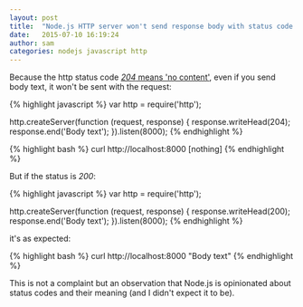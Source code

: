 ```yaml
---
layout: post
title:  "Node.js HTTP server won't send response body with status code: 204"
date:   2015-07-10 16:19:24
author: sam
categories: nodejs javascript http
---
```


Because the http status code [*204* means 'no content'][http-rfc], even if you send body text, it won't be sent with the request:

{% highlight javascript %}
var http = require('http');

http.createServer(function (request, response) {
  response.writeHead(204);
  response.end('Body text');
}).listen(8000);
{% endhighlight %}

{% highlight bash %}
curl http://localhost:8000
[nothing]
{% endhighlight %}

But if the status is *200*:

{% highlight javascript %}
var http = require('http');

http.createServer(function (request, response) {
  response.writeHead(200);
  response.end('Body text');
}).listen(8000);
{% endhighlight %}

it's as expected:

{% highlight bash %}
curl http://localhost:8000
"Body text"
{% endhighlight %}

This is not a complaint but an observation that Node.js is opinionated about status codes and their meaning 
(and I didn't expect it to be).

[http-rfc]: http://www.w3.org/Protocols/rfc2616/rfc2616-sec10.html